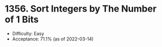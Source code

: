# 1356. Sort Integers by The Number of 1 Bits
- Difficulty: Easy
- Acceptance: 71.1% (as of 2022-03-14)
